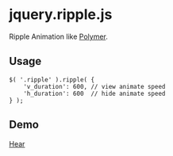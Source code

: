 # jquery.ripple.js

Ripple Animation like [Polymer](https://www.polymer-project.org/).

## Usage

```
$( '.ripple' ).ripple( {
    'v_duration': 600, // view animate speed
    'h_duration': 600  // hide animate speed
} );
```

## Demo

[Hear](https://sus-happy.github.io/jquery.ripple.js/)